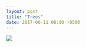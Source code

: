 ```yaml
---
layout: post
title: "Trees"
date: 2017-06-11 00:00 -0500
---
```

<img src="http://localhost:4000/assets/images/trees-2017-06-11.jpg">
